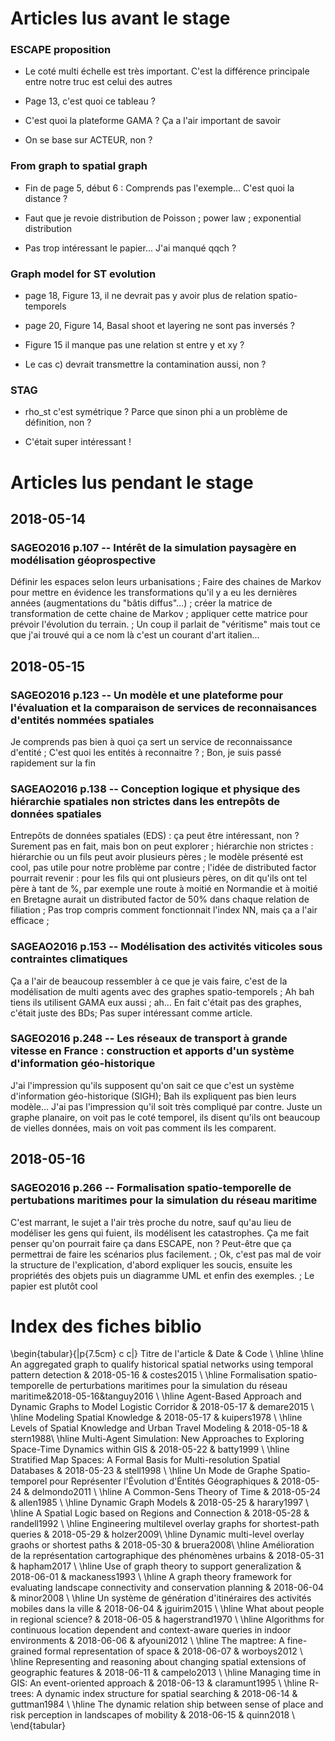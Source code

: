# Articles lus avant le stage

### ESCAPE proposition

* Le coté multi échelle est très important. C'est la différence principale
  entre notre truc est celui des autres

* Page 13, c'est quoi ce tableau ?

* C'est quoi la plateforme GAMA ? Ça a l'air important de savoir

* On se base sur ACTEUR, non ?

### From graph to spatial graph

* Fin de page 5, début 6 : Comprends pas l'exemple... C'est quoi la distance ?

* Faut que je revoie distribution de Poisson ; power law ; exponential
  distribution

* Pas trop intéressant le papier... J'ai manqué qqch ?

### Graph model for ST evolution

* page 18, Figure 13, il ne devrait pas y avoir plus de relation
  spatio-temporels

* page 20, Figure 14, Basal shoot et layering ne sont pas inversés ?

* Figure 15 il manque pas une relation st entre y et xy ?

* Le cas c) devrait transmettre la contamination aussi, non ?

### STAG

* rho\_st c'est symétrique ? Parce que sinon phi a un problème de définition,
  non ?

* C'était super intéressant !

# Articles lus pendant le stage

## 2018-05-14

### SAGEO2016 p.107 -- Intérêt de la simulation paysagère en modélisation géoprospective


Définir les espaces selon leurs urbanisations ; Faire des chaines de Markov
pour mettre en évidence les transformations qu'il y a eu les dernières années
(augmentations du "bâtis diffus"...) ; créer la matrice de transformation de
cette chaine de Markov ; appliquer cette matrice pour prévoir l'évolution du
terrain. ; Un coup il parlait de "véritisme" mais tout ce que j'ai trouvé qui a
ce nom là c'est un courant d'art italien...

## 2018-05-15

### SAGEO2016 p.123 -- Un modèle et une plateforme pour l'évaluation et la comparaison de services de reconnaisances d'entités nommées spatiales

Je comprends pas bien à quoi ça sert un service de reconnaissance d'entité ;
C'est quoi les entités à reconnaitre ? ; Bon, je suis passé rapidement sur la
fin

### SAGEAO2016 p.138 -- Conception logique et physique des hiérarchie spatiales non strictes dans les entrepôts de données spatiales

Entrepôts de données spatiales (EDS) : ça peut être intéressant, non ? Surement
pas en fait, mais bon on peut explorer ; hiérarchie non strictes : hiérarchie
ou un fils peut avoir plusieurs pères ; le modèle présenté est cool, pas utile
pour notre problème par contre ; l'idée de distributed factor pourrait revenir
: pour les fils qui ont plusieurs pères, on dit qu'ils ont tel père à tant de
%, par exemple une route à moitié en Normandie et à moitié en Bretagne aurait
un distributed factor de 50% dans chaque relation de filiation ; Pas trop
compris comment fonctionnait l'index NN, mais ça a l'air efficace ;

### SAGEAO2016 p.153 -- Modélisation des activités viticoles sous contraintes climatiques

Ça a l'air de beaucoup ressembler à ce que je vais faire, c'est de la
modélisation de multi agents avec des graphes spatio-temporels ; Ah bah tiens
ils utilisent GAMA eux aussi ; ah... En fait c'était pas des graphes, c'était
juste des BDs; Pas super intéressant comme article.

### SAGEO2016 p.248 -- Les réseaux de transport à grande vitesse en France : construction et apports d'un système d'information géo-historique

J'ai l'impression qu'ils supposent qu'on sait ce que c'est un système
d'information géo-historique (SIGH); Bah ils expliquent pas bien leurs
modèle... J'ai pas l'impression qu'il soit très compliqué par contre. Juste un
graphe planaire, on voit pas le coté temporel, ils disent qu'ils ont beaucoup de
vielles données, mais on voit pas comment ils les comparent.

## 2018-05-16

### SAGEO2016 p.266 -- Formalisation spatio-temporelle de pertubations maritimes pour la simulation du réseau maritime

C'est marrant, le sujet a l'air très proche du notre, sauf qu'au lieu de
modéliser les gens qui fuient, ils modélisent les catastrophes. Ça me fait
penser qu'on pourrait faire ça dans ESCAPE, non ? Peut-être que ça permettrai
de faire les scénarios plus facilement. ; Ok, c'est pas mal de voir la
structure de l'explication, d'abord expliquer les soucis, ensuite les
propriétés des objets puis un diagramme UML et enfin des exemples. ; Le papier
est plutôt cool


# Index des fiches biblio

\begin{tabular}{|p{7.5cm} c c|}
Titre de l'article & Date & Code \\
\hline \hline
An aggregated graph to qualify historical spatial networks using temporal
pattern detection & 2018-05-16 & costes2015 \\
\hline
Formalisation spatio-temporelle de perturbations maritimes pour la simulation
du réseau maritime&2018-05-16&tanguy2016 \\
\hline
Agent-Based Approach and Dynamic Graphs to Model Logistic Corridor &
2018-05-17 & demare2015 \\
\hline
Modeling Spatial Knowledge & 2018-05-17 & kuipers1978 \\
\hline
Levels of Spatial Knowledge and Urban Travel Modeling & 2018-05-18 & stern1988\\
\hline
Multi-Agent Simulation: New Approaches to Exploring Space-Time Dynamics within
GIS & 2018-05-22 & batty1999 \\
\hline
Stratified Map Spaces: A Formal Basis for Multi-resolution Spatial
Databases & 2018-05-23 & stell1998 \\
\hline
Un Mode de Graphe Spatio-temporel pour Représenter l'Évolution d'Éntités
Géographiques & 2018-05-24 & delmondo2011 \\
\hline
A Common-Sens Theory of Time & 2018-05-24 & allen1985 \\
\hline
Dynamic Graph Models & 2018-05-25 & harary1997 \\
\hline
A Spatial Logic based on Regions and Connection & 2018-05-28 & randell1992 \\
\hline
Engineering multilevel overlay graphs for shortest-path queries & 2018-05-29 &
holzer2009\\
\hline
Dynamic multi-level overlay graohs or shortest paths & 2018-05-30 & bruera2008\\
\hline
Amélioration de la représentation cartographique des phénomènes urbains &
2018-05-31 & hapham2017 \\
\hline
Use of graph theory to support generalization & 2018-06-01 & mackaness1993 \\
\hline
A graph theory framework for evaluating landscape connectivity and conservation
planning & 2018-06-04 & minor2008 \\
\hline
Un système de génération d'itinéraires des activités mobiles dans la ville &
2018-06-04 & jguirim2015 \\
\hline
What about people in regional science? & 2018-06-05 & hagerstrand1970 \\
\hline
Algorithms for continuous location dependent and context-aware queries in indoor
environments & 2018-06-06 & afyouni2012 \\
\hline
The maptree: A fine-grained formal representation of space & 2018-06-07 &
worboys2012 \\
\hline
Representing and reasoning about changing spatial extensions of geographic
features & 2018-06-11 & campelo2013 \\
\hline
Managing time in GIS: An event-oriented approach & 2018-06-13 & claramunt1995 \\
\hline
R-trees: A dynamic index structure for spatial searching & 2018-06-14 &
guttman1984 \\
\hline
The dynamic relation ship between sense of place and risk perception in
landscapes of mobility & 2018-06-15 & quinn2018 \\
\end{tabular}
